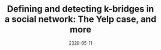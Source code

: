 ---
title: 'Defining and detecting k-bridges in a social network: The Yelp case, and more'
collection: publications
permalink: /publication/2020-05-11-Knowledge-Based Systems.md
excerpt: 'E. Corradini, A.  Nocera, D.  Ursino, L.  Virgili'
date: 2020-05-11
venue: 'Knowledge-Based Systems'
link: 'https://doi.org/10.1016/j.knosys.2020.105721'
---